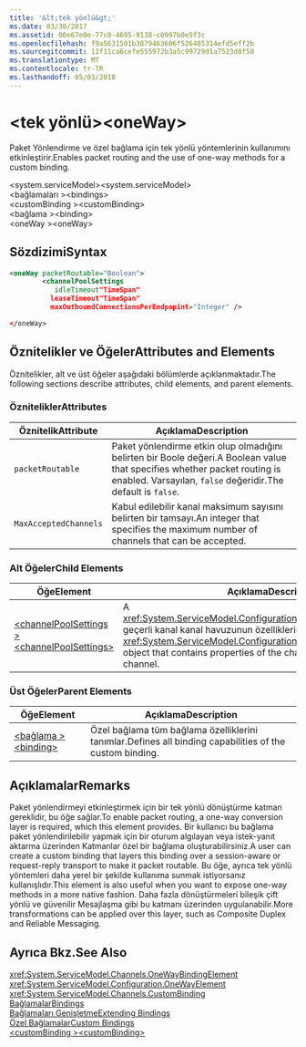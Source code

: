 ```yaml
---
title: '&lt;tek yönlü&gt;'
ms.date: 03/30/2017
ms.assetid: 00e67e0e-77c0-4695-9138-c0997b0e5f3c
ms.openlocfilehash: f9a5631501b3879463606f526485314efd5eff2b
ms.sourcegitcommit: 11f11ca6cefe555972b3a5c99729d1a7523d8f50
ms.translationtype: MT
ms.contentlocale: tr-TR
ms.lasthandoff: 05/03/2018
---
```

# <a name="ltonewaygt"></a><span data-ttu-id="454bf-102">&lt;tek yönlü&gt;</span><span class="sxs-lookup"><span data-stu-id="454bf-102">&lt;oneWay&gt;</span></span>
<span data-ttu-id="454bf-103">Paket Yönlendirme ve özel bağlama için tek yönlü yöntemlerinin kullanımını etkinleştirir.</span><span class="sxs-lookup"><span data-stu-id="454bf-103">Enables packet routing and the use of one-way methods for a custom binding.</span></span>  
  
 <span data-ttu-id="454bf-104">\<system.serviceModel></span><span class="sxs-lookup"><span data-stu-id="454bf-104">\<system.serviceModel></span></span>  
<span data-ttu-id="454bf-105">\<bağlamaları ></span><span class="sxs-lookup"><span data-stu-id="454bf-105">\<bindings></span></span>  
<span data-ttu-id="454bf-106">\<customBinding ></span><span class="sxs-lookup"><span data-stu-id="454bf-106">\<customBinding></span></span>  
<span data-ttu-id="454bf-107">\<bağlama ></span><span class="sxs-lookup"><span data-stu-id="454bf-107">\<binding></span></span>  
<span data-ttu-id="454bf-108">\<oneWay ></span><span class="sxs-lookup"><span data-stu-id="454bf-108">\<oneWay></span></span>  
  
## <a name="syntax"></a><span data-ttu-id="454bf-109">Sözdizimi</span><span class="sxs-lookup"><span data-stu-id="454bf-109">Syntax</span></span>  
  
```xml  
<oneWay packetRoutable="Boolean">  
        <channelPoolSettings  
           idleTimeout"TimeSpan"  
          leaseTimeout"TimeSpan"  
          maxOutboundConnectionsPerEndpopint="Integer" />  
```  
  
```xml  
</oneWay>  
```  
  
## <a name="attributes-and-elements"></a><span data-ttu-id="454bf-110">Öznitelikler ve Öğeler</span><span class="sxs-lookup"><span data-stu-id="454bf-110">Attributes and Elements</span></span>  
 <span data-ttu-id="454bf-111">Öznitelikler, alt ve üst öğeler aşağıdaki bölümlerde açıklanmaktadır.</span><span class="sxs-lookup"><span data-stu-id="454bf-111">The following sections describe attributes, child elements, and parent elements.</span></span>  
  
### <a name="attributes"></a><span data-ttu-id="454bf-112">Öznitelikler</span><span class="sxs-lookup"><span data-stu-id="454bf-112">Attributes</span></span>  
  
|<span data-ttu-id="454bf-113">Öznitelik</span><span class="sxs-lookup"><span data-stu-id="454bf-113">Attribute</span></span>|<span data-ttu-id="454bf-114">Açıklama</span><span class="sxs-lookup"><span data-stu-id="454bf-114">Description</span></span>|  
|---------------|-----------------|  
|`packetRoutable`|<span data-ttu-id="454bf-115">Paket yönlendirme etkin olup olmadığını belirten bir Boole değeri.</span><span class="sxs-lookup"><span data-stu-id="454bf-115">A Boolean value that specifies whether packet routing is enabled.</span></span> <span data-ttu-id="454bf-116">Varsayılan, `false` değeridir.</span><span class="sxs-lookup"><span data-stu-id="454bf-116">The default is `false`.</span></span>|  
|`MaxAcceptedChannels`|<span data-ttu-id="454bf-117">Kabul edilebilir kanal maksimum sayısını belirten bir tamsayı.</span><span class="sxs-lookup"><span data-stu-id="454bf-117">An integer that specifies the maximum number of channels that can be accepted.</span></span>|  
  
### <a name="child-elements"></a><span data-ttu-id="454bf-118">Alt Öğeler</span><span class="sxs-lookup"><span data-stu-id="454bf-118">Child Elements</span></span>  
  
|<span data-ttu-id="454bf-119">Öğe</span><span class="sxs-lookup"><span data-stu-id="454bf-119">Element</span></span>|<span data-ttu-id="454bf-120">Açıklama</span><span class="sxs-lookup"><span data-stu-id="454bf-120">Description</span></span>|  
|-------------|-----------------|  
|[<span data-ttu-id="454bf-121">\<channelPoolSettings ></span><span class="sxs-lookup"><span data-stu-id="454bf-121">\<channelPoolSettings></span></span>](../../../../../docs/framework/configure-apps/file-schema/wcf/channelpoolsettings.md)|<span data-ttu-id="454bf-122">A <xref:System.ServiceModel.Configuration.ChannelPoolSettingsElement> geçerli kanal kanal havuzunun özelliklerini içeren nesne.</span><span class="sxs-lookup"><span data-stu-id="454bf-122">A <xref:System.ServiceModel.Configuration.ChannelPoolSettingsElement> object that contains properties of the channel pool for the current channel.</span></span>|  
  
### <a name="parent-elements"></a><span data-ttu-id="454bf-123">Üst Öğeler</span><span class="sxs-lookup"><span data-stu-id="454bf-123">Parent Elements</span></span>  
  
|<span data-ttu-id="454bf-124">Öğe</span><span class="sxs-lookup"><span data-stu-id="454bf-124">Element</span></span>|<span data-ttu-id="454bf-125">Açıklama</span><span class="sxs-lookup"><span data-stu-id="454bf-125">Description</span></span>|  
|-------------|-----------------|  
|[<span data-ttu-id="454bf-126">\<bağlama ></span><span class="sxs-lookup"><span data-stu-id="454bf-126">\<binding></span></span>](../../../../../docs/framework/misc/binding.md)|<span data-ttu-id="454bf-127">Özel bağlama tüm bağlama özelliklerini tanımlar.</span><span class="sxs-lookup"><span data-stu-id="454bf-127">Defines all binding capabilities of the custom binding.</span></span>|  
  
## <a name="remarks"></a><span data-ttu-id="454bf-128">Açıklamalar</span><span class="sxs-lookup"><span data-stu-id="454bf-128">Remarks</span></span>  
 <span data-ttu-id="454bf-129">Paket yönlendirmeyi etkinleştirmek için bir tek yönlü dönüştürme katman gereklidir, bu öğe sağlar.</span><span class="sxs-lookup"><span data-stu-id="454bf-129">To enable packet routing, a one-way conversion layer is required, which this element provides.</span></span> <span data-ttu-id="454bf-130">Bir kullanıcı bu bağlama paket yönlendirilebilir yapmak için bir oturum algılayan veya istek-yanıt aktarma üzerinden Katmanlar özel bir bağlama oluşturabilirsiniz.</span><span class="sxs-lookup"><span data-stu-id="454bf-130">A user can create a custom binding that layers this binding over a session-aware or request-reply transport to make it packet routable.</span></span> <span data-ttu-id="454bf-131">Bu öğe, ayrıca tek yönlü yöntemleri daha yerel bir şekilde kullanıma sunmak istiyorsanız kullanışlıdır.</span><span class="sxs-lookup"><span data-stu-id="454bf-131">This element is also useful when you want to expose one-way methods in a more native fashion.</span></span> <span data-ttu-id="454bf-132">Daha fazla dönüştürmeleri bileşik çift yönlü ve güvenilir Mesajlaşma gibi bu katmanı üzerinden uygulanabilir.</span><span class="sxs-lookup"><span data-stu-id="454bf-132">More transformations can be applied over this layer, such as Composite Duplex and Reliable Messaging.</span></span>  
  
## <a name="see-also"></a><span data-ttu-id="454bf-133">Ayrıca Bkz.</span><span class="sxs-lookup"><span data-stu-id="454bf-133">See Also</span></span>  
 <xref:System.ServiceModel.Channels.OneWayBindingElement>  
 <xref:System.ServiceModel.Configuration.OneWayElement>  
 <xref:System.ServiceModel.Channels.CustomBinding>  
 [<span data-ttu-id="454bf-134">Bağlamalar</span><span class="sxs-lookup"><span data-stu-id="454bf-134">Bindings</span></span>](../../../../../docs/framework/wcf/bindings.md)  
 [<span data-ttu-id="454bf-135">Bağlamaları Genişletme</span><span class="sxs-lookup"><span data-stu-id="454bf-135">Extending Bindings</span></span>](../../../../../docs/framework/wcf/extending/extending-bindings.md)  
 [<span data-ttu-id="454bf-136">Özel Bağlamalar</span><span class="sxs-lookup"><span data-stu-id="454bf-136">Custom Bindings</span></span>](../../../../../docs/framework/wcf/extending/custom-bindings.md)  
 [<span data-ttu-id="454bf-137">\<customBinding ></span><span class="sxs-lookup"><span data-stu-id="454bf-137">\<customBinding></span></span>](../../../../../docs/framework/configure-apps/file-schema/wcf/custombinding.md)
